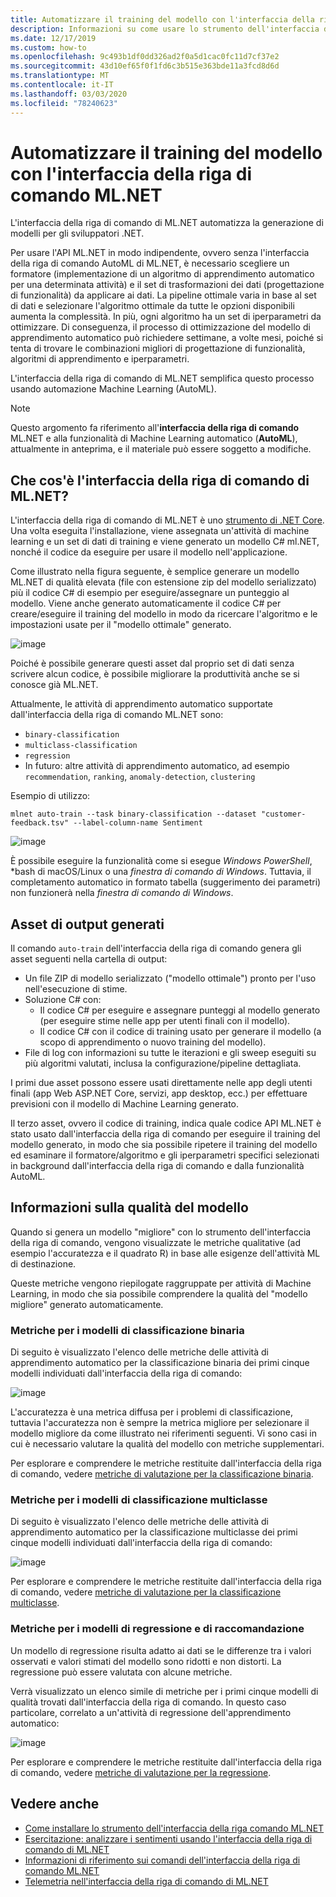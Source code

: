 ```yaml
---
title: Automatizzare il training del modello con l'interfaccia della riga di comando ML.NET
description: Informazioni su come usare lo strumento dell'interfaccia della riga di comando ML.NET per eseguire automaticamente il training del modello migliore dalla riga di comando.
ms.date: 12/17/2019
ms.custom: how-to
ms.openlocfilehash: 9c493b1df0dd326ad2f0a5d1cac0fc11d7cf37e2
ms.sourcegitcommit: 43d10ef65f0f1fd6c3b515e363bde11a3fcd8d6d
ms.translationtype: MT
ms.contentlocale: it-IT
ms.lasthandoff: 03/03/2020
ms.locfileid: "78240623"
---
```

# <a name="automate-model-training-with-the-mlnet-cli"></a>Automatizzare il training del modello con l'interfaccia della riga di comando ML.NET

L'interfaccia della riga di comando di ML.NET automatizza la generazione di modelli per gli sviluppatori .NET.

Per usare l'API ML.NET in modo indipendente, ovvero senza l'interfaccia della riga di comando AutoML di ML.NET, è necessario scegliere un formatore (implementazione di un algoritmo di apprendimento automatico per una determinata attività) e il set di trasformazioni dei dati (progettazione di funzionalità) da applicare ai dati. La pipeline ottimale varia in base al set di dati e selezionare l'algoritmo ottimale da tutte le opzioni disponibili aumenta la complessità. In più, ogni algoritmo ha un set di iperparametri da ottimizzare. Di conseguenza, il processo di ottimizzazione del modello di apprendimento automatico può richiedere settimane, a volte mesi, poiché si tenta di trovare le combinazioni migliori di progettazione di funzionalità, algoritmi di apprendimento e iperparametri.

L'interfaccia della riga di comando di ML.NET semplifica questo processo usando automazione Machine Learning (AutoML). 

> [!NOTE]
> Questo argomento fa riferimento all'**interfaccia della riga di comando** ML.NET e alla funzionalità di Machine Learning automatico (**AutoML**), attualmente in anteprima, e il materiale può essere soggetto a modifiche.

## <a name="what-is-the-mlnet-command-line-interface-cli"></a>Che cos'è l'interfaccia della riga di comando di ML.NET?

L'interfaccia della riga di comando di ML.NET è uno [strumento di .NET Core](../core/tools/global-tools.md). Una volta eseguita l'installazione, viene assegnata un'attività di machine learning e un set di dati di training e viene generato un modello C# ml.NET, nonché il codice da eseguire per usare il modello nell'applicazione.

Come illustrato nella figura seguente, è semplice generare un modello ML.NET di qualità elevata (file con estensione zip del modello serializzato) più il codice C# di esempio per eseguire/assegnare un punteggio al modello. Viene anche generato automaticamente il codice C# per creare/eseguire il training del modello in modo da ricercare l'algoritmo e le impostazioni usate per il "modello ottimale" generato.

![image](media/automate-training-with-cli/cli-high-level-process.png "Motore AutoML che funziona nell'interfaccia della riga di comando di ML.NET")

Poiché è possibile generare questi asset dal proprio set di dati senza scrivere alcun codice, è possibile migliorare la produttività anche se si conosce già ML.NET.

Attualmente, le attività di apprendimento automatico supportate dall'interfaccia della riga di comando ML.NET sono:

- `binary-classification`
- `multiclass-classification`
- `regression`
- In futuro: altre attività di apprendimento automatico, ad esempio `recommendation`, `ranking`, `anomaly-detection`, `clustering`

Esempio di utilizzo:

```console
mlnet auto-train --task binary-classification --dataset "customer-feedback.tsv" --label-column-name Sentiment
```

![image](media/automate-training-with-cli/cli-model-generation.gif)

È possibile eseguire la funzionalità come si esegue *Windows PowerShell*, *bash di macOS/Linux o una *finestra di comando di Windows*. Tuttavia, il completamento automatico in formato tabella (suggerimento dei parametri) non funzionerà nella *finestra di comando di Windows*.

## <a name="output-assets-generated"></a>Asset di output generati

Il comando `auto-train` dell'interfaccia della riga di comando genera gli asset seguenti nella cartella di output:

- Un file ZIP di modello serializzato ("modello ottimale") pronto per l'uso nell'esecuzione di stime.
- Soluzione C# con:
  - Il codice C# per eseguire e assegnare punteggi al modello generato (per eseguire stime nelle app per utenti finali con il modello).
  - Il codice C# con il codice di training usato per generare il modello (a scopo di apprendimento o nuovo training del modello).
- File di log con informazioni su tutte le iterazioni e gli sweep eseguiti su più algoritmi valutati, inclusa la configurazione/pipeline dettagliata.

I primi due asset possono essere usati direttamente nelle app degli utenti finali (app Web ASP.NET Core, servizi, app desktop, ecc.) per effettuare previsioni con il modello di Machine Learning generato.

Il terzo asset, ovvero il codice di training, indica quale codice API ML.NET è stato usato dall'interfaccia della riga di comando per eseguire il training del modello generato, in modo che sia possibile ripetere il training del modello ed esaminare il formatore/algoritmo e gli iperparametri specifici selezionati in background dall'interfaccia della riga di comando e dalla funzionalità AutoML.

## <a name="understanding-the-quality-of-the-model"></a>Informazioni sulla qualità del modello

Quando si genera un modello "migliore" con lo strumento dell'interfaccia della riga di comando, vengono visualizzate le metriche qualitative (ad esempio l'accuratezza e il quadrato R) in base alle esigenze dell'attività ML di destinazione.

Queste metriche vengono riepilogate raggruppate per attività di Machine Learning, in modo che sia possibile comprendere la qualità del "modello migliore" generato automaticamente.

### <a name="metrics-for-binary-classification-models"></a>Metriche per i modelli di classificazione binaria

Di seguito è visualizzato l'elenco delle metriche delle attività di apprendimento automatico per la classificazione binaria dei primi cinque modelli individuati dall'interfaccia della riga di comando:

![image](media/automate-training-with-cli/cli-binary-classification-metrics.png)

L'accuratezza è una metrica diffusa per i problemi di classificazione, tuttavia l'accuratezza non è sempre la metrica migliore per selezionare il modello migliore da come illustrato nei riferimenti seguenti. Vi sono casi in cui è necessario valutare la qualità del modello con metriche supplementari.

Per esplorare e comprendere le metriche restituite dall'interfaccia della riga di comando, vedere [metriche di valutazione per la classificazione binaria](resources/metrics.md#evaluation-metrics-for-binary-classification).

### <a name="metrics-for-multi-class-classification-models"></a>Metriche per i modelli di classificazione multiclasse

Di seguito è visualizzato l'elenco delle metriche delle attività di apprendimento automatico per la classificazione multiclasse dei primi cinque modelli individuati dall'interfaccia della riga di comando:

![image](media/automate-training-with-cli/cli-multiclass-classification-metrics.png)

Per esplorare e comprendere le metriche restituite dall'interfaccia della riga di comando, vedere [metriche di valutazione per la classificazione multiclasse](resources/metrics.md#evaluation-metrics-for-multi-class-classification).

### <a name="metrics-for-regression-and-recommendation-models"></a>Metriche per i modelli di regressione e di raccomandazione

Un modello di regressione risulta adatto ai dati se le differenze tra i valori osservati e valori stimati del modello sono ridotti e non distorti. La regressione può essere valutata con alcune metriche.

Verrà visualizzato un elenco simile di metriche per i primi cinque modelli di qualità trovati dall'interfaccia della riga di comando. In questo caso particolare, correlato a un'attività di regressione dell'apprendimento automatico:

![image](media/automate-training-with-cli/cli-regression-metrics.png)

Per esplorare e comprendere le metriche restituite dall'interfaccia della riga di comando, vedere [metriche di valutazione per la regressione](resources/metrics.md#evaluation-metrics-for-regression-and-recommendation).

## <a name="see-also"></a>Vedere anche

- [Come installare lo strumento dell'interfaccia della riga comando ML.NET](how-to-guides/install-ml-net-cli.md)
- [Esercitazione: analizzare i sentimenti usando l'interfaccia della riga di comando di ML.NET](tutorials/sentiment-analysis-cli.md)
- [Informazioni di riferimento sui comandi dell'interfaccia della riga di comando ML.NET](reference/ml-net-cli-reference.md)
- [Telemetria nell'interfaccia della riga di comando di ML.NET](resources/ml-net-cli-telemetry.md)

